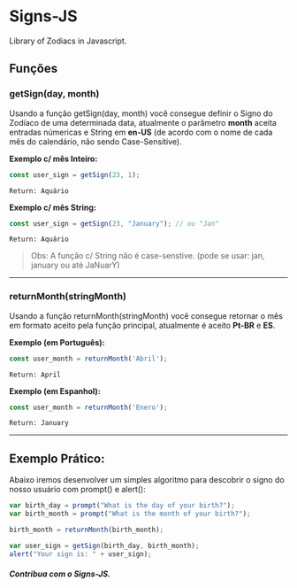 # Signs-JS
Library of Zodiacs in Javascript.

## Funções
### getSign(day, month)
Usando a função getSign(day, month) você consegue definir o Signo do Zodíaco de uma determinada data, atualmente o parâmetro **month** aceita entradas númericas e String em **en-US** (de acordo com o nome de cada mês do calendário, não sendo Case-Sensitive).

**Exemplo c/ mês Inteiro:**
```javascript
const user_sign = getSign(23, 1);
```
```Return: Aquário```

**Exemplo c/ mês String:**
```javascript
const user_sign = getSign(23, "January"); // ou "Jan"
```
```Return: Aquário```

> Obs: A função c/ String não é case-senstive. (pode se usar: jan, january ou até JaNuarY)

------------
### returnMonth(stringMonth)
Usando a função returnMonth(stringMonth) você consegue retornar o mês em formato aceito pela função principal, atualmente é aceito **Pt-BR** e **ES**.


**Exemplo (em Português):**

```javascript
const user_month = returnMonth('Abril');
```
```Return: April```

**Exemplo (em Espanhol):**

```javascript
const user_month = returnMonth('Enero');
```
```Return: January```

------------

## Exemplo Prático:
Abaixo iremos desenvolver um simples algoritmo para descobrir o signo do nosso usuário com prompt() e alert():

```javascript
var birth_day = prompt("What is the day of your birth?");
var birth_month = prompt("What is the month of your birth?");

birth_month = returnMonth(birth_month);

var user_sign = getSign(birth_day, birth_month);
alert("Your sign is: " + user_sign);
```
##### Contribua com o Signs-JS.
